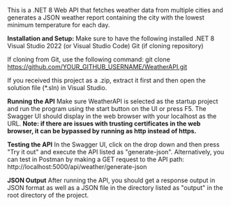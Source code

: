 This is a .NET 8 Web API that fetches weather data from multiple cities and generates a JSON weather report containing the city with the lowest minimum temperature for each day.

**Installation and Setup:**
Make sure to have the following installed
  .NET 8
  Visual Studio 2022 (or Visual Studio Code)
  Git (if cloning repository)

If cloning from Git, use the following command:
git clone https://github.com/YOUR_GITHUB_USERNAME/WeatherAPI.git

If you received this project as a .zip, extract it first and then open the solution file (*.sln) in Visual Studio.

**Running the API**
Make sure WeatherAPI is selected as the startup project and run the program using the start button on the UI or press F5.
The Swagger UI should display in the web browser with your localhost as the URL.
**Note: if there are issues with trusting certificates in the web browser, it can be bypassed by running as http instead of https.**

**Testing the API**
In the Swagger UI, click on the drop down and then press "Try it out" and execute the API listed as "generate-json".
Alternatively, you can test in Postman by making a GET request to the API path: http://localhost:5000/api/weather/generate-json

**JSON Output**
After running the API, you should get a response output in JSON format as well as a JSON file in the directory listed as "output" in the root directory of the project.